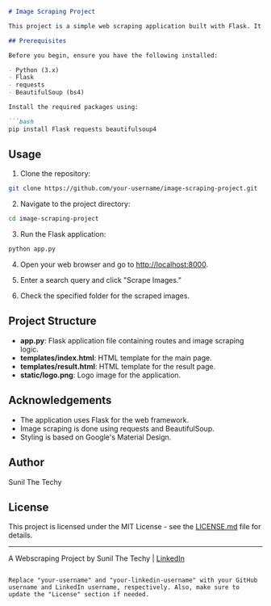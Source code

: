 ```markdown
# Image Scraping Project

This project is a simple web scraping application built with Flask. It allows users to input a search query, and the application scrapes images related to the query from Google Images.

## Prerequisites

Before you begin, ensure you have the following installed:

- Python (3.x)
- Flask
- requests
- BeautifulSoup (bs4)

Install the required packages using:

```bash
pip install Flask requests beautifulsoup4
```

## Usage

1. Clone the repository:

```bash
git clone https://github.com/your-username/image-scraping-project.git
```

2. Navigate to the project directory:

```bash
cd image-scraping-project
```

3. Run the Flask application:

```bash
python app.py
```

4. Open your web browser and go to [http://localhost:8000](http://localhost:8000).

5. Enter a search query and click "Scrape Images."

6. Check the specified folder for the scraped images.

## Project Structure

- **app.py**: Flask application file containing routes and image scraping logic.
- **templates/index.html**: HTML template for the main page.
- **templates/result.html**: HTML template for the result page.
- **static/logo.png**: Logo image for the application.

## Acknowledgements

- The application uses Flask for the web framework.
- Image scraping is done using requests and BeautifulSoup.
- Styling is based on Google's Material Design.

## Author

Sunil The Techy

## License

This project is licensed under the MIT License - see the [LICENSE.md](LICENSE.md) file for details.

---

A Webscraping Project by Sunil The Techy | [LinkedIn](https://www.linkedin.com/in/your-linkedin-username/)
```

Replace "your-username" and "your-linkedin-username" with your GitHub username and LinkedIn username, respectively. Also, make sure to update the "License" section if needed.
